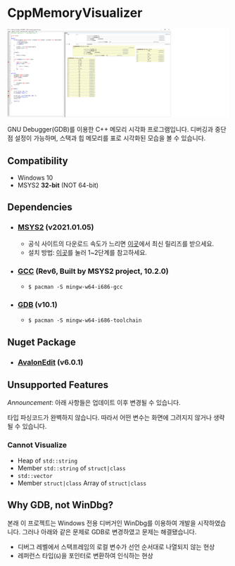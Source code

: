 # CppMemoryVisualizer

<p align="center">
  <img src="https://github.com/jubin-park/CppMemoryVisualizer/blob/main/snapshot.png?raw=true" alt="CppMemoryVisualizer image"/>
</p>

GNU Debugger(GDB)를 이용한 C++ 메모리 시각화 프로그램입니다. 디버깅과 중단점 설정이 가능하며, 스택과 힙 메모리를 표로 시각화된 모습을 볼 수 있습니다.

## Compatibility
* Windows 10
* MSYS2 **32-bit** (NOT 64-bit)

## Dependencies
* ### [MSYS2](https://www.msys2.org/) (v2021.01.05)
   * 공식 사이트의 다운로드 속도가 느리면 [이곳](https://github.com/msys2/msys2-installer/releases)에서 최신 릴리즈를 받으세요.
   * 설치 방법: [이곳](https://stackoverflow.com/questions/30069830/how-to-install-mingw-w64-and-msys2/30071634#30071634)를 눌러 1~2단계를 참고하세요.

* ### [GCC](https://gcc.gnu.org/) (Rev6, Built by MSYS2 project, 10.2.0)
  * `$ pacman -S mingw-w64-i686-gcc`

* ### [GDB](https://www.gnu.org/software/gdb/) (v10.1)
  * `$ pacman -S mingw-w64-i686-toolchain`

## Nuget Package
* ### [AvalonEdit](http://avalonedit.net/) (v6.0.1)

## Unsupported Features
*Announcement*: 아래 사항들은 업데이트 이후 변경될 수 있습니다.

타입 파싱코드가 완벽하지 않습니다. 따라서 어떤 변수는 화면에 그려지지 않거나 생략될 수 있습니다.

### **Cannot Visualize**
* Heap of `std::string`
* Member `std::string` of `struct|class`
* `std::vector`
* Member `struct|class` Array of `struct|class`

## Why GDB, not WinDbg?
본래 이 프로젝트는 Windows 전용 디버거인 WinDbg를 이용하여 개발을 시작하였습니다. 그러나 아래와 같은 문제로 GDB로 변경하였고 문제는 해결됐습니다.

* 디버그 레벨에서 스택프레임의 로컬 변수가 선언 순서대로 나열되지 않는 현상
* 레퍼런스 타입(`&`)을 포인터로 변환하여 인식하는 현상

